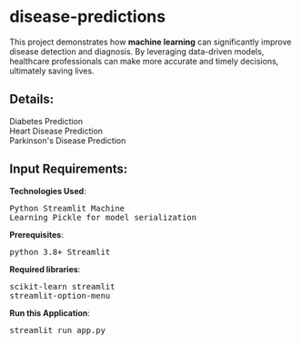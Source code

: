 # disease-predictions
This project demonstrates how **machine learning** can significantly improve disease detection and diagnosis. By leveraging data-driven models, healthcare professionals can make more accurate and timely decisions, ultimately saving lives. 
## Details:
Diabetes Prediction<br>
Heart Disease Prediction<br>
Parkinson's Disease Prediction<br>
## Input Requirements:

**Technologies Used**:<pre>Python
                            Streamlit
                            Machine Learning
                            Pickle for model serialization
                       </pre>
**Prerequisites**:<pre>python 3.8+
                            Streamlit</pre>

**Required libraries**:<pre>scikit-learn
                            streamlit
                            streamlit-option-menu</pre>
                       
**Run this Application**:<pre>streamlit run app.py
</pre>
